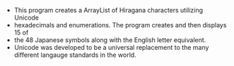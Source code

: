  *  This program creates a ArrayList of Hiragana characters utilizing Unicode 
 *  hexadecimals and enumerations. The program creates and then displays 15 of
 *  the 48 Japanese symbols along with the English letter equivalent.
 *  Unicode was developed to be a universal replacement to the many different langauge standards in the world.
